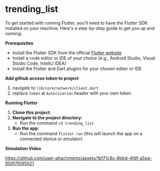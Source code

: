 # trending_list



To get started with running Flutter, you'll need to have the Flutter SDK installed on your machine. Here's a step-by-step guide to get you up and running:

**Prerequisites**

* Install the Flutter SDK from the official [Flutter website](https://flutter.dev/docs/get-started/install)
* Install a code editor or IDE of your choice (e.g., Android Studio, Visual Studio Code, IntelliJ IDEA)
* Install the Flutter and Dart plugins for your chosen editor or IDE

**Add github access token to project**
1. navigate to `lib/core/network/client.dart`
2. replace `token` at `Autorization` header with your own token

**Running Flutter**

1. **Clone this project**:	
2. **Navigate to the project directory**:
	* Run the command `cd trending_list`
3. **Run the app**:
	* Run the command `flutter run` (this will launch the app on a connected device or emulator)

**Simulation Video**

https://github.com/user-attachments/assets/1bf71c8c-8bbd-4fdf-a5ea-950f7f065621

